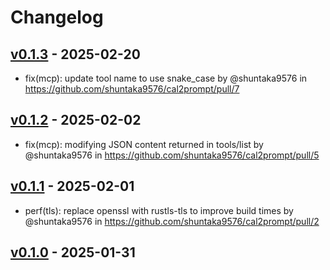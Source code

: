 # Changelog

## [v0.1.3](https://github.com/shuntaka9576/cal2prompt/compare/v0.1.2...v0.1.3) - 2025-02-20
- fix(mcp): update tool name to use snake_case by @shuntaka9576 in https://github.com/shuntaka9576/cal2prompt/pull/7

## [v0.1.2](https://github.com/shuntaka9576/cal2prompt/compare/v0.1.1...v0.1.2) - 2025-02-02
- fix(mcp): modifying JSON content returned in tools/list by @shuntaka9576 in https://github.com/shuntaka9576/cal2prompt/pull/5

## [v0.1.1](https://github.com/shuntaka9576/cal2prompt/compare/v0.1.0...v0.1.1) - 2025-02-01
- perf(tls): replace openssl with rustls-tls to improve build times by @shuntaka9576 in https://github.com/shuntaka9576/cal2prompt/pull/2

## [v0.1.0](https://github.com/shuntaka9576/cal2prompt/commits/v0.1.0) - 2025-01-31
